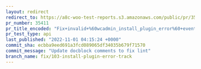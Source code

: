 ```yaml
---
layout: redirect
redirect_to: https://a8c-woo-test-reports.s3.amazonaws.com/public/pr/35411/api/index.html
pr_number: 35411
pr_title_encoded: "Fix+invalid+%60wcadmin_install_plugin_error%60+event+props"
pr_test_type: api
last_published: "2022-11-01 04:15:24 +0000"
commit_sha: ecbba9eed691a3fcd089065df34035b679f71570
commit_message: "Update docblock comments to fix lint"
branch_name: fix/103-install-plugin-error-track
---
```

